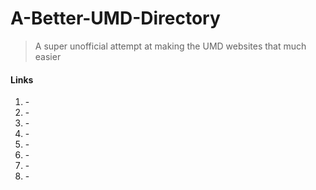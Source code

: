 A-Better-UMD-Directory
======================

> A super unofficial attempt at making the UMD websites that much easier

#### Links
1. []() - 
2. []() - 
3. []() - 
4. []() - 
5. []() - 
6. []() - 
7. []() - 
8. []() - 
